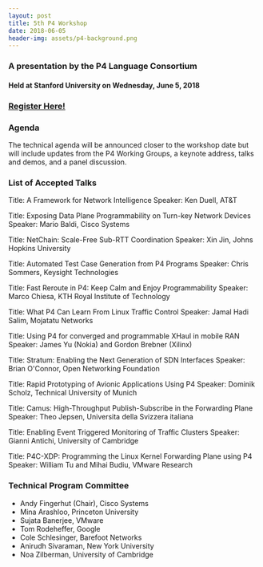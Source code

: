 ```yaml
---
layout: post
title: 5th P4 Workshop
date: 2018-06-05
header-img: assets/p4-background.png
---
```


### A presentation by the P4 Language Consortium
    
#### Held at Stanford University on Wednesday, June 5, 2018 

### [Register Here!](https://www.eventbrite.com/e/p4-workshop-2018-tickets-44764976249)

### Agenda

The technical agenda will be announced closer to the workshop date but will include updates from the P4 Working Groups, a keynote address, talks and demos, and a panel discussion.

### List of Accepted Talks

Title: A Framework for Network Intelligence
Speaker: Ken Duell, AT&T

Title: Exposing Data Plane Programmability on Turn-key Network Devices
Speaker: Mario Baldi, Cisco Systems

Title: NetChain: Scale-Free Sub-RTT Coordination
Speaker: Xin Jin, Johns Hopkins University

Title: Automated Test Case Generation from P4 Programs
Speaker: Chris Sommers, Keysight Technologies

Title: Fast Reroute in P4: Keep Calm and Enjoy Programmability
Speaker: Marco Chiesa, KTH Royal Institute of Technology

Title: What P4 Can Learn From Linux Traffic Control
Speaker: Jamal Hadi Salim, Mojatatu Networks

Title: Using P4 for converged and programmable XHaul in mobile RAN
Speaker: James Yu (Nokia) and Gordon Brebner (Xilinx)

Title: Stratum: Enabling the Next Generation of SDN Interfaces
Speaker: Brian O'Connor, Open Networking Foundation

Title: Rapid Prototyping of Avionic Applications Using P4
Speaker: Dominik Scholz, Technical University of Munich

Title: Camus: High-Throughput Publish-Subscribe in the Forwarding Plane
Speaker: Theo Jepsen, Universita della Svizzera italiana

Title: Enabling Event Triggered Monitoring of Traffic Clusters
Speaker: Gianni Antichi, University of Cambridge

Title: P4C-XDP: Programming the Linux Kernel Forwarding Plane using P4
Speaker: William Tu and Mihai Budiu, VMware Research

### Technical Program Committee

* Andy Fingerhut (Chair), Cisco Systems
* Mina Arashloo, Princeton University
* Sujata Banerjee, VMware
* Tom Rodeheffer, Google
* Cole Schlesinger, Barefoot Networks
* Anirudh Sivaraman, New York University
* Noa Zilberman, University of Cambridge

